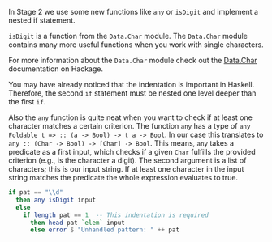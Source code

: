 In Stage 2 we use some new functions like `any` or `isDigit` and implement a nested if statement.

`isDigit` is a function from the `Data.Char` module.
The `Data.Char` module contains many more useful functions when you work with single characters.

For more information about the `Data.Char` module check out the [Data.Char](https://hackage.haskell.org/package/base/docs/Data-Char.html) documentation on Hackage.

You may have already noticed that the indentation is important in Haskell.
Therefore, the second `if` statement must be nested one level deeper than the first `if`.

Also the `any` function is quite neat when you want to check if at least one character matches a certain criterion.
The function `any` has a type of `any Foldable t => :: (a -> Bool) -> t a -> Bool`.
In our case this translates to `any :: (Char -> Bool) -> [Char] -> Bool`.
This means, `any` takes a predicate as a first input, which checks if a given `Char` fulfills the provided criterion (e.g., is the character a digit).
The second argument is a list of characters; this is our input string.
If at least one character in the input string matches the predicate the whole expression evaluates to true.

```haskell
if pat == "\\d"
  then any isDigit input
  else
    if length pat == 1  -- This indentation is required
      then head pat `elem` input
      else error $ "Unhandled pattern: " ++ pat
```
